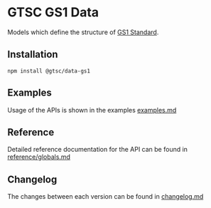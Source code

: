 # GTSC GS1 Data

Models which define the structure of [GS1 Standard](https://www.gs1.org/).

## Installation

```shell
npm install @gtsc/data-gs1
```

## Examples

Usage of the APIs is shown in the examples [examples.md](examples.md)

## Reference

Detailed reference documentation for the API can be found in [reference/globals.md](reference/globals.md)

## Changelog

The changes between each version can be found in [changelog.md](changelog.md)
